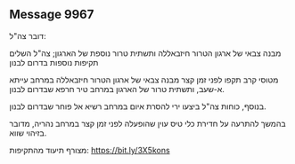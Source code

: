 ## Message 9967

דובר צה"ל:

מבנה צבאי של ארגון הטרור חיזבאללה ותשתית טרור נוספת של הארגון; צה"ל השלים תקיפות נוספות בדרום לבנון

מטוסי קרב תקפו לפני זמן קצר מבנה צבאי של ארגון הטרור חיזבאללה במרחב עייתא א-שעב, ותשתית טרור של הארגון במרחב טיר חרפא שבדרום לבנון. 

בנוסף, כוחות צה"ל ביצעו ירי להסרת איום במרחב רשיא אל פוחר שבדרום לבנון. 

בהמשך להתרעה על חדירת כלי טיס עוין שהופעלה לפני זמן קצר במרחב נהריה, מדובר בזיהוי שווא.

מצורף תיעוד מהתקיפות: https://bit.ly/3X5kons

